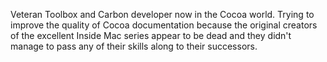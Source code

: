 

Veteran Toolbox and Carbon developer now in the Cocoa world. Trying to improve the quality of Cocoa documentation because the original creators of the excellent Inside Mac series appear to be dead and they didn't manage to pass any of their skills along to their successors.